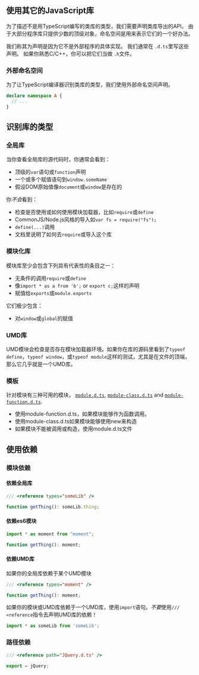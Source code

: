 ## 使用其它的JavaScript库

为了描述不是用TypeScript编写的类库的类型，我们需要声明类库导出的API。 由于大部分程序库只提供少数的顶级对象，命名空间是用来表示它们的一个好办法。

我们称其为声明是因为它不是外部程序的具体实现。 我们通常在 `.d.ts`里写这些声明。 如果你熟悉C/C++，你可以把它们当做 `.h`文件。

### 外部命名空间

为了让TypeScript编译器识别类库的类型，我们使用外部命名空间声明。

```typescript
declare namespace A {
  // ...
}
```

## 识别库的类型

### 全局库

当你查看全局库的源代码时，你通常会看到：

- 顶级的`var`语句或`function`声明
- 一个或多个赋值语句到`window.someName`
- 假设DOM原始值像`document`或`window`是存在的

你*不会*看到：

- 检查是否使用或如何使用模块加载器，比如`require`或`define`
- CommonJS/Node.js风格的导入如`var fs = require("fs");`
- `define(...)`调用
- 文档里说明了如何去`require`或导入这个库

### 模块化库

模块库至少会包含下列具有代表性的条目之一：

- 无条件的调用`require`或`define`
- 像`import * as a from 'b';` or `export c;`这样的声明
- 赋值给`exports`或`module.exports`

它们极少包含：

- 对`window`或`global`的赋值

### UMD库

UMD模块会检查是否存在模块加载器环境。如果你在库的源码里看到了`typeof define`，`typeof window`，或`typeof module`这样的测试，尤其是在文件的顶端，那么它几乎就是一个UMD库。

### 模板

针对模块有三种可用的模块， [`module.d.ts`](https://www.tslang.cn/docs/handbook/declaration-files/templates/module-d-ts.html), [`module-class.d.ts`](https://www.tslang.cn/docs/handbook/declaration-files/templates/module-class-d-ts.html) and [`module-function.d.ts`](https://www.tslang.cn/docs/handbook/declaration-files/templates/module-function-d-ts.html).

- 使用module-function.d.ts，如果模块能够作为函数调用。
- 使用module-class.d.ts如果模块能够使用new来构造
- 如果模块不能被调用或构造，使用module.d.ts文件

## 使用依赖

### 模块依赖

#### 依赖全局库

```typescript
/// <reference types="someLib" />

function getThing(): someLib.thing;
```

#### 依赖es6模块

```typescript
import * as moment from "moment";

function getThing(): moment;
```

#### 依赖UMD库

如果你的全局库依赖于某个UMD模块

```typescript
/// <reference types="moment" />

function getThing(): moment;
```

如果你的模块或UMD库依赖于一个UMD库，使用`import`语句。*不要*使用`/// <reference`指令去声明UMD库的依赖！

```typescript
import * as someLib from 'someLib';
```



### 路径依赖

```typescript
/// <reference path="JQuery.d.ts" />

export = jQuery;
```



